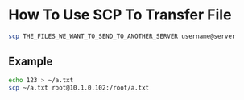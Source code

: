 # How To Use SCP To Transfer File

```bash
scp THE_FILES_WE_WANT_TO_SEND_TO_ANOTHER_SERVER username@server
```

## Example

```bash
echo 123 > ~/a.txt
scp ~/a.txt root@10.1.0.102:/root/a.txt
```

